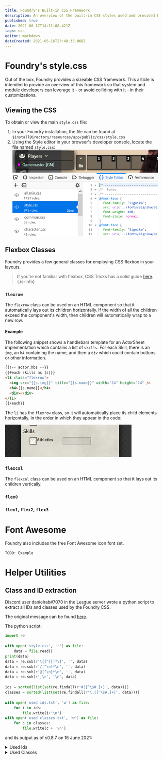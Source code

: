```yaml
---
title: Foundry's Built-in CSS Framework
description: An overview of the built-in CSS styles used and provided by Foundry
published: true
date: 2021-06-17T14:11:08.421Z
tags: css
editor: markdown
dateCreated: 2021-06-16T23:48:33.866Z
---
```


# Foundry's style.css

Out of the box, Foundry provides a sizeable CSS framework. This article is intended to provide an overview of this framework so that system and module developers can leverage it - or avoid colliding with it - in their customizations.

## Viewing the CSS

To obtain or view the main `style.css` file:

1. In your Foundry installation, the file can be found at `$installDirectory/resources/app/public/css/style.css`
1. Using the Style editor in your browser's developer console, locate the file named `style.css`:
![foundrycss.png](/development/guides/builtin-css/foundrycss.png)

## Flexbox Classes

Foundry provides a few general classes for employing CSS flexbox in your layouts.

> If you're not familiar with flexbox, CSS Tricks has a solid guide [here](https://css-tricks.com/snippets/css/a-guide-to-flexbox/).
{.is-info}


### `flexrow`

The `flexrow` class can be used on an HTML component so that it automatically lays out its children horizontally. If the width of all the children exceed the component's width, then children will automatically wrap to a new row.

#### Example

The following snippet shows a handlebars template for an ActorSheet implementation which contains a list of `skills`. For each Skill, there is an `img`, an `h4` containing the name, and then a `div` which could contain buttons or other information.

```html
{{!-- actor.hbs --}}
{{#each skills as |s|}}
<li class="flexrow">
  <img src="{{s.img}}" title="{{s.name}}" width="24" height="24" />
  <h4>{{s.name}}</h4>
  <div></div>
</li>
{{/each}}
```

The `li` has the `flexrow` class, so it will automatically place its child elements horizontally, in the order in which they appear in the code:

![skills.png](/development/guides/builtin-css/skills.png)

### `flexcol`

The `flexcol` class can be used on an HTML component so that it lays out its children vertically.

### `flex0`

### `flex1`, `flex2`, `flex3`

# Font Awesome

Foundry also includes the free Font Awesome icon font set.

`TODO: Example`

# Helper Utilities

## Class and ID extraction

Discord user danielrab#7070 in the League server wrote a python script to extract all IDs and classes used by the Foundry CSS.

The original message can be found [here](https://discord.com/channels/732325252788387980/734755256524865557/854858038639591464).

The python script:

```python
import re

with open('style.css', 'r') as file:
    data = file.read()
print(data)
data = re.sub(r'\{[^{}]*\}', '', data)
data = re.sub(r'/[^\n]*\n', '', data)
data = re.sub(r'@[^\n]*\n', '', data)
data = re.sub(r',\n', '\n', data)

ids = sorted(list(set(re.findall(r'#([^\s#.]+)', data))))
classes = sorted(list(set(re.findall(r'\.([^\s#.]+)', data))))

with open('used ids.txt', 'w') as file:
    for i in ids:
        file.write(i+'\n')
with open('used classes.txt', 'w') as file:
    for c in classes:
        file.write(c + '\n')
```

and its output as of v0.8.7 on 16 June 2021:

<details>
<summary>Used Ids</summary>
action-bar
av-config
board
camera-views
characters
chat
chat-controls
chat-form
chat-log
chat-notification
client-settings
combat
combat-controls
combat-round
combat-tracker
compendium
context
context-menu
controls
controls-reference
currently-playing
drag-preview
drawing-config
entity-create
error
eula
eula-content
eula-sign
eula-updated
force-update
game-details
global-volume
hotbar
hotbar-directory-controls
hud
install-package
join-game
journal
loading
loading-bar
logo
macro-list
manage-players
menu
menu-items
module-management
nav-toggle
nav-toggle:hover
navigation
notifications
pause
permissions-config
player-config
player-list
players
playlists
progress
return
scene-list
scenes
session-schedule
settings
setup
setup-configuration
sidebar
sidebar-tabs
token-drop
token-hud
update-channel
update-notes
world-config
world-description
world-title
</details>

<details>
<summary>Used Classes</summary>
Error
Success
Warning
action
action-buttons
active
active-effect-sheet
active:hover
app
attribute
av-control
avatar
background
banner
bar
bar-controls
bar-data
bar1
bar2
blind
blindroll
bottom
broken
bubble-content
camera-box-dock
camera-box-popout
camera-size-large
camera-size-medium
camera-size-small
camera-view
camera-view-popout
categories
category
center
changes-list
chat-bubble
chat-control-icon
chat-message
chat-popout
checkbox
checkbox-label
close
col
collapse
collapsed
color
combat-cycle
combatant
combatant-control
combatant-controls
combatant:hover
command
compendium
compendium-footer
compendium-list
compendium-pack
content
context
context-item
context-item:hover
context-items
control-bar
control-buttons
control-icon
control-icon:first-child
control-icon:hover
control-tool
control-tool:hover
control-tools
count
create-entity
create-folder
crit
css
current-dir
current-players
d10
d12
d20
d4
d6
d8
dark
default
defeated
description
dialog
dialog-buttons
dice-flavor
dice-formula
dice-part
dice-part:hover
dice-result
dice-roll
dice-rolls
dice-tooltip
dice-total
die
dir
directory
directory-footer
directory-header
directory-item
directory-item:last-child
directory-list
disabled
disabled:hover
discarded
display-modes
draggable
drawn
droptarget
editor
editor-content
editor-edit
editor:hover
effect-change
effect-change:last-child
effect-control
effect-control:hover
effect-controls
effects
effects-header
elevation
emote
encounters
entity
entity-link
entity-name
error
error::before
expand
expand-down
expand-up
exploded:before
fa
fa-arrows-alt-v
fa-external-link-square-alt
fail
failure
fas
file-picker
filename
filepicker
filter
filter-dir
flavor-text
flex0
flex1
flex2
flex3
flexcol
flexrow
folder
folder-header
form-fields
form-group
form-group-stacked
form-header
global-control
gm
gmroll
grid-label
header
header-search
hidden
hint
hotkey-list
hover
ic
image-popout
images-list
inactive
inactive:hover
index
info
info::before
initiative
inline-roll
inline-roll:hover
install
installed
item
javascript
join-footer
journal
journal-sheet
key
keys
languages
left
lightbox-image
list-filters
local-camera
lock-result
lock-toggle
locked
macro
macro-icon
macro-key
macro-sheet
macro:hover
max
mce-btn
mce-btn:hover
mce-ico
mce-panel
mce-top-part
mce-top-part::before
message
message-content
message-header
message-metadata
message-sender
middle
min
minimized
mode
module-header
name
nav-item
no-video
noborder
notes
notification
notification-bar
notification-pip
notification::before
overlay
pack-title
package
package-controls
package-description
package-footer
package-list
package-metadata
package-overview
package-tags
package-title
package-url
package:last-child
packages
packages-loading
page-control
page-number
part-flavor
part-formula
part-header
part-total
paused
pct
permission
permissions-list
picked
picker
placeable-hud
player
player-active
player-name
players-hidden
players-mode
playlist
playlist-header
playlist-name
playlist-sounds
privacy
private
profile
progress-bar
public
range-value
requires
reroll
rerolled
result-controls
result-details
result-image
result-range
result-target
result-text
result-type
result-weight
right
roll
roll-table-config
roll-type-select
roll:hover
roulette
scene
scene-control
scene-control:hover
scene-notes
scene-player
scene-players
scene-sheet
scene:last-child
secret
selected-file
self
sep
settings-list
setup-footer
sheet
sheet-footer
sheet-header
sheet-tabs
show
sidebar-popout
sidebar-tab
sound
sound-control
sound-controls
sound-playback
sound-timer
speaking
stacked
status-effects
status-hidden
status-icons
status-muted
stream
subdirectory
subdirectory:empty
submenu
success
tab
tab[data-tab]
table-description
table-draw
table-header
table-result
table-result:last-child
table-results
tabs
tag
thumbs-list
tile-size
tiles-list
title
toggle
toggle:hover
token-effect
token-effects
token-image
token-initiative
token-name
token-resource
token-sheet
tooltip
tox
tox-edit-area__iframe
tox-tbtn
tox-tbtn[title="Formats"]
tox-tinymce
tox-toolbar
unavailable
units
unknown
unlock
update
update-notes
updated-packages-table
upload-file
user-avatar
user-camera
user-config
user-delete
value
video-container
video-container::before
video-containers
view
visibilities
visibility
vol-max
vol-min
volume-bar
volume-icon
warning
warning::before
watermark
webrtc-dock-camera-container
webrtc-dock-empty
whisper
whisper-to
window-app
window-content
window-header
window-resizable-handle
window-title
world-desc
zhover
</details>